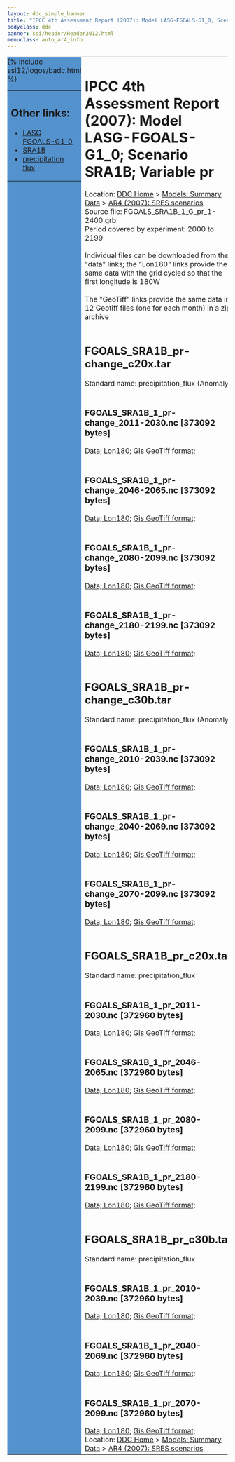```yaml
---
layout: ddc_simple_banner
title: "IPCC 4th Assessment Report (2007): Model LASG-FGOALS-G1_0; Scenario SRA1B; Variable pr"
bodyclass: ddc
banner: ssi/header/Header2012.html
menuclass: auto_ar4_info
---
```



<table width="100%" border="0" cellspacing="0" cellpadding="0" style="border-collapse: collapse;">
<tr style="margin:0;padding:0;border:0;">
<td style="margin:0;padding:0;border:0;height:1pt;width:150pt;background:#5492CD;" valign="top" >

<div id="lh-col2" class="auto_ar4_info">
<table class="menumain" bgcolor="#5492CD" cellspacing="0" width="100%" border="0">
<tr><td>
<h2> Other links:</h2>
<ul>
<li><a href="/auto/ar4/model-LASG-FGOALS-G1_0.html">LASG<br/>FGOALS-G1_0</a></li>
<li><a href="/auto/ar4/scenario-SRA1B.html">SRA1B</a></li>
<li><a href="/auto/ar4/var-precipitation_flux.html">precipitation flux</a></li>
</ul>
</td></tr>
{% include ssi12/logos/badc.html %}
</table>
</div>
</td>
<td><h1>IPCC 4th Assessment Report (2007): Model LASG-FGOALS-G1_0; Scenario SRA1B; Variable pr</h1>

<!-- Breadcrumb1 -->
<div id="breadcrumb1" align="left">
Location: <a href="/index.html">DDC Home</a> > <a href="/sim/gcm_clim/">Models: Summary Data</a>
> <a href="/sim/gcm_clim/SRES_AR4/index.html">AR4 (2007): SRES scenarios</a>
</div>
<!-- End of Breadcrumb1 -->Source file: FGOALS_SRA1B_1_G_pr_1-2400.grb
<br/>
Period covered by experiment: 2000 to 2199<br/>
<br/>Individual files can be downloaded from the "data" links; the "Lon180" links provide the same data
         with the grid cycled so that the first longitude is 180W<br/>
<br/>The "GeoTiff" links provide the same data in 12 Geotiff files (one for each month)
          in a zip archive<br/>
<br/><h2>FGOALS_SRA1B_pr-change_c20x.tar</h2>
Standard name: precipitation_flux (Anomaly)<br>
<br/><h3>FGOALS_SRA1B_1_pr-change_2011-2030.nc [373092 bytes]</h3>
<a href="http://apps.ipcc-data.org/cgi-bin/downl/ar4_nc/pr/FGOALS_SRA1B_1_pr-change_2011-2030.nc">Data; </a><a href="http://apps.ipcc-data.org/cgi-bin/downl/ar4_nc/pr/FGOALS_SRA1B_1_pr-change_2011-2030.cyto180.nc"> Lon180</a>; <a href="/cgi-bin/downl/ar4_tif/pr/FGOALS_SRA1B_1_pr-change_2011-2030.zip">Gis GeoTiff format; </a><br/>
<br/><h3>FGOALS_SRA1B_1_pr-change_2046-2065.nc [373092 bytes]</h3>
<a href="http://apps.ipcc-data.org/cgi-bin/downl/ar4_nc/pr/FGOALS_SRA1B_1_pr-change_2046-2065.nc">Data; </a><a href="http://apps.ipcc-data.org/cgi-bin/downl/ar4_nc/pr/FGOALS_SRA1B_1_pr-change_2046-2065.cyto180.nc"> Lon180</a>; <a href="/cgi-bin/downl/ar4_tif/pr/FGOALS_SRA1B_1_pr-change_2046-2065.zip">Gis GeoTiff format; </a><br/>
<br/><h3>FGOALS_SRA1B_1_pr-change_2080-2099.nc [373092 bytes]</h3>
<a href="http://apps.ipcc-data.org/cgi-bin/downl/ar4_nc/pr/FGOALS_SRA1B_1_pr-change_2080-2099.nc">Data; </a><a href="http://apps.ipcc-data.org/cgi-bin/downl/ar4_nc/pr/FGOALS_SRA1B_1_pr-change_2080-2099.cyto180.nc"> Lon180</a>; <a href="/cgi-bin/downl/ar4_tif/pr/FGOALS_SRA1B_1_pr-change_2080-2099.zip">Gis GeoTiff format; </a><br/>
<br/><h3>FGOALS_SRA1B_1_pr-change_2180-2199.nc [373092 bytes]</h3>
<a href="http://apps.ipcc-data.org/cgi-bin/downl/ar4_nc/pr/FGOALS_SRA1B_1_pr-change_2180-2199.nc">Data; </a><a href="http://apps.ipcc-data.org/cgi-bin/downl/ar4_nc/pr/FGOALS_SRA1B_1_pr-change_2180-2199.cyto180.nc"> Lon180</a>; <a href="/cgi-bin/downl/ar4_tif/pr/FGOALS_SRA1B_1_pr-change_2180-2199.zip">Gis GeoTiff format; </a><br/>
<br/><h2>FGOALS_SRA1B_pr-change_c30b.tar</h2>
Standard name: precipitation_flux (Anomaly)<br>
<br/><h3>FGOALS_SRA1B_1_pr-change_2010-2039.nc [373092 bytes]</h3>
<a href="http://apps.ipcc-data.org/cgi-bin/downl/ar4_nc/pr/FGOALS_SRA1B_1_pr-change_2010-2039.nc">Data; </a><a href="http://apps.ipcc-data.org/cgi-bin/downl/ar4_nc/pr/FGOALS_SRA1B_1_pr-change_2010-2039.cyto180.nc"> Lon180</a>; <a href="/cgi-bin/downl/ar4_tif/pr/FGOALS_SRA1B_1_pr-change_2010-2039.zip">Gis GeoTiff format; </a><br/>
<br/><h3>FGOALS_SRA1B_1_pr-change_2040-2069.nc [373092 bytes]</h3>
<a href="http://apps.ipcc-data.org/cgi-bin/downl/ar4_nc/pr/FGOALS_SRA1B_1_pr-change_2040-2069.nc">Data; </a><a href="http://apps.ipcc-data.org/cgi-bin/downl/ar4_nc/pr/FGOALS_SRA1B_1_pr-change_2040-2069.cyto180.nc"> Lon180</a>; <a href="/cgi-bin/downl/ar4_tif/pr/FGOALS_SRA1B_1_pr-change_2040-2069.zip">Gis GeoTiff format; </a><br/>
<br/><h3>FGOALS_SRA1B_1_pr-change_2070-2099.nc [373092 bytes]</h3>
<a href="http://apps.ipcc-data.org/cgi-bin/downl/ar4_nc/pr/FGOALS_SRA1B_1_pr-change_2070-2099.nc">Data; </a><a href="http://apps.ipcc-data.org/cgi-bin/downl/ar4_nc/pr/FGOALS_SRA1B_1_pr-change_2070-2099.cyto180.nc"> Lon180</a>; <a href="/cgi-bin/downl/ar4_tif/pr/FGOALS_SRA1B_1_pr-change_2070-2099.zip">Gis GeoTiff format; </a><br/>
<br/><h2>FGOALS_SRA1B_pr_c20x.tar</h2>
Standard name: precipitation_flux<br>
<br/><h3>FGOALS_SRA1B_1_pr_2011-2030.nc [372960 bytes]</h3>
<a href="http://apps.ipcc-data.org/cgi-bin/downl/ar4_nc/pr/FGOALS_SRA1B_1_pr_2011-2030.nc">Data; </a><a href="http://apps.ipcc-data.org/cgi-bin/downl/ar4_nc/pr/FGOALS_SRA1B_1_pr_2011-2030.cyto180.nc"> Lon180</a>; <a href="/cgi-bin/downl/ar4_tif/pr/FGOALS_SRA1B_1_pr_2011-2030.zip">Gis GeoTiff format; </a><br/>
<br/><h3>FGOALS_SRA1B_1_pr_2046-2065.nc [372960 bytes]</h3>
<a href="http://apps.ipcc-data.org/cgi-bin/downl/ar4_nc/pr/FGOALS_SRA1B_1_pr_2046-2065.nc">Data; </a><a href="http://apps.ipcc-data.org/cgi-bin/downl/ar4_nc/pr/FGOALS_SRA1B_1_pr_2046-2065.cyto180.nc"> Lon180</a>; <a href="/cgi-bin/downl/ar4_tif/pr/FGOALS_SRA1B_1_pr_2046-2065.zip">Gis GeoTiff format; </a><br/>
<br/><h3>FGOALS_SRA1B_1_pr_2080-2099.nc [372960 bytes]</h3>
<a href="http://apps.ipcc-data.org/cgi-bin/downl/ar4_nc/pr/FGOALS_SRA1B_1_pr_2080-2099.nc">Data; </a><a href="http://apps.ipcc-data.org/cgi-bin/downl/ar4_nc/pr/FGOALS_SRA1B_1_pr_2080-2099.cyto180.nc"> Lon180</a>; <a href="/cgi-bin/downl/ar4_tif/pr/FGOALS_SRA1B_1_pr_2080-2099.zip">Gis GeoTiff format; </a><br/>
<br/><h3>FGOALS_SRA1B_1_pr_2180-2199.nc [372960 bytes]</h3>
<a href="http://apps.ipcc-data.org/cgi-bin/downl/ar4_nc/pr/FGOALS_SRA1B_1_pr_2180-2199.nc">Data; </a><a href="http://apps.ipcc-data.org/cgi-bin/downl/ar4_nc/pr/FGOALS_SRA1B_1_pr_2180-2199.cyto180.nc"> Lon180</a>; <a href="/cgi-bin/downl/ar4_tif/pr/FGOALS_SRA1B_1_pr_2180-2199.zip">Gis GeoTiff format; </a><br/>
<br/><h2>FGOALS_SRA1B_pr_c30b.tar</h2>
Standard name: precipitation_flux<br>
<br/><h3>FGOALS_SRA1B_1_pr_2010-2039.nc [372960 bytes]</h3>
<a href="http://apps.ipcc-data.org/cgi-bin/downl/ar4_nc/pr/FGOALS_SRA1B_1_pr_2010-2039.nc">Data; </a><a href="http://apps.ipcc-data.org/cgi-bin/downl/ar4_nc/pr/FGOALS_SRA1B_1_pr_2010-2039.cyto180.nc"> Lon180</a>; <a href="/cgi-bin/downl/ar4_tif/pr/FGOALS_SRA1B_1_pr_2010-2039.zip">Gis GeoTiff format; </a><br/>
<br/><h3>FGOALS_SRA1B_1_pr_2040-2069.nc [372960 bytes]</h3>
<a href="http://apps.ipcc-data.org/cgi-bin/downl/ar4_nc/pr/FGOALS_SRA1B_1_pr_2040-2069.nc">Data; </a><a href="http://apps.ipcc-data.org/cgi-bin/downl/ar4_nc/pr/FGOALS_SRA1B_1_pr_2040-2069.cyto180.nc"> Lon180</a>; <a href="/cgi-bin/downl/ar4_tif/pr/FGOALS_SRA1B_1_pr_2040-2069.zip">Gis GeoTiff format; </a><br/>
<br/><h3>FGOALS_SRA1B_1_pr_2070-2099.nc [372960 bytes]</h3>
<a href="http://apps.ipcc-data.org/cgi-bin/downl/ar4_nc/pr/FGOALS_SRA1B_1_pr_2070-2099.nc">Data; </a><a href="http://apps.ipcc-data.org/cgi-bin/downl/ar4_nc/pr/FGOALS_SRA1B_1_pr_2070-2099.cyto180.nc"> Lon180</a>; <a href="/cgi-bin/downl/ar4_tif/pr/FGOALS_SRA1B_1_pr_2070-2099.zip">Gis GeoTiff format; </a><br/>
<!-- Breadcrumb2 -->
<div id="breadcrumb2" align="left">
Location: <a href="/index.html">DDC Home</a> > <a href="/sim/gcm_clim/">Models: Summary Data</a>
> <a href="/sim/gcm_clim/SRES_AR4/index.html">AR4 (2007): SRES scenarios</a>
</div>
<!-- End of Breadcrumb2 --></td></tr></table>
